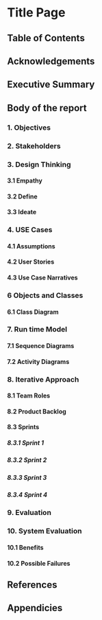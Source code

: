 # Title Page

## Table of Contents

## Acknowledgements

## Executive Summary

## Body of the report
### 1. Objectives
### 2. Stakeholders
### 3. Design Thinking
#### 3.1 Empathy
#### 3.2 Define
#### 3.3 Ideate
### 4. USE Cases
#### 4.1 Assumptions
#### 4.2 User Stories
#### 4.3 Use Case Narratives
### 6 Objects and Classes
#### 6.1 Class Diagram
### 7. Run time Model
#### 7.1 Sequence Diagrams
#### 7.2 Activity Diagrams
### 8. Iterative Approach
#### 8.1 Team Roles
#### 8.2 Product Backlog
#### 8.3 Sprints
##### 8.3.1 Sprint 1
##### 8.3.2 Sprint 2
##### 8.3.3 Sprint 3
##### 8.3.4 Sprint 4
### 9. Evaluation
### 10. System Evaluation
#### 10.1 Benefits
#### 10.2 Possible Failures
## References

## Appendicies

